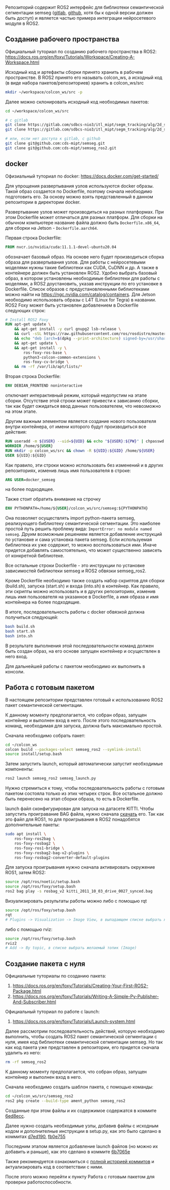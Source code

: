 Репозиторий содержит ROS2 интерфейс для библиотеки семантической сегментации semseg ([gitlab](https://gitlab.com/sdbcs-nio3/itl_mipt/segm_tracking/alg/2d_segmentation/semseg), [github](https://github.com/cds-mipt/semseg), хотя бы к одной версии должен быть доступ) и является частью примера интеграции нейросетевого модуля в ROS2.

## Создание рабочего пространства

Официальный туториал по созданию рабочего пространства в ROS2: https://docs.ros.org/en/foxy/Tutorials/Workspace/Creating-A-Workspace.html

Исходный код и артефакты сборки принято хранить в рабочем пространстве. В ROS2 принято его называть colcon_ws, а исходный код (в виде набора пакетов/репозиториев) хранить в colcon_ws/src
```bash
mkdir ~/workspace/colcon_ws/src -p
```

Далее можно склонировать исходный код необходимых пакетов:
```bash
cd ~/workspace/colcon_ws/src

# с gitlab
git clone https://gitlab.com/sdbcs-nio3/itl_mipt/segm_tracking/alg/2d_segmentation/semseg.git
git clone https://gitlab.com/sdbcs-nio3/itl_mipt/segm_tracking/alg/2d_segmentation/semseg_ros2.git

# или, если нет доступа к gitlab, с github
git clone git@github.com:cds-mipt/semseg.git
git clone git@github.com:cds-mipt/semseg_ros2.git
```


## docker

Офизиальный туториал по docker: https://docs.docker.com/get-started/

Для упрощения развертывания узлов используются docker образы. Такой образ создается по Dockerfile, поэтому сначала необходимо подготовить его. За основу можно взять представленный в данном репозитории в директории docker.

Развертывание узлов может производиться на разных платформах. При этом Dockerfile может отличаться для разных платформ. Для сборки на обычном компьютере название файла должно быть `Dockerfile.x86_64`, для сборки на Jetson - `Dockerfile.aarch64`.

Первая строка Dockerfile:
```dockerfile
FROM nvcr.io/nvidia/cuda:11.1.1-devel-ubuntu20.04
```
обозначает базовый образ. На основе него будет производиться сборка образа для развертывания узлов. Для работы с нейросетевыми моделями нужны такие библиотеки как CUDA, CuDNN и др. А также в контейнере должен быть установлен ROS2. Удобно выбрать базовый образ, в котором установлены необходимые библиотеки для работы с моделями, а ROS2 доустановить, указав инструкции по его установке в Dockerfile. Список образов с предустановленными библиотеками можно найти на https://ngc.nvidia.com/catalog/containers. Для Jetson необходимо использовать образы с L4T (Linux for Tegra) в названии. ROS2 Foxy может быть установлен добавлением в Dockerfile следующих строк:
```dockerfile
# Install ROS2 Foxy
RUN apt-get update \
    && apt-get install -y curl gnupg2 lsb-release \
    && curl -sSL https://raw.githubusercontent.com/ros/rosdistro/master/ros.key  -o /usr/share/keyrings/ros-archive-keyring.gpg \
    && echo "deb [arch=$(dpkg --print-architecture) signed-by=/usr/share/keyrings/ros-archive-keyring.gpg] http://packages.ros.org/ros2/ubuntu $(lsb_release -cs) main" | tee /etc/apt/sources.list.d/ros2.list > /dev/null \
    && apt-get update \
    && apt-get install -y \
        ros-foxy-ros-base \
        python3-colcon-common-extensions \
        ros-foxy-cv-bridge \
    && rm -rf /var/lib/apt/lists/*
```

Вторая строка Dockerfile:
```dockerfile
ENV DEBIAN_FRONTEND noninteractive
```
отключает интерактивный режим, который недопустим на этапе сборки. Отсутствие этой строки может привести к зависанию сборки, так как будет ожидаться ввод данных пользователем, что невозможно на этом этапе.

Другим важным элементом является создание нового пользователя внутри контейнера, от имени которого будут производиться все действия:
```dockerfile
RUN useradd -m ${USER} --uid=${UID} && echo "${USER}:${PW}" | chpasswd && adduser ${USER} sudo
WORKDIR /home/${USER}
RUN mkdir -p colcon_ws/src && chown -R ${UID}:${GID} /home/${USER}
USER ${UID}:${GID}
```
Как правило, эти строки можно использовать без изменений и в других репозиториях, изменив лишь имя пользователя в строке:
```dockerfile
ARG USER=docker_semseg
```
на более подходящее.

Также стоит обратить внимание на строчку
```dockerfile
ENV PYTHONPATH=/home/${USER}/colcon_ws/src/semseg:${PYTHONPATH}
```
Она позволяет осуществлять import python-пакета semseg, реализующего библиотеку семантической сегментации. Это наиболее простой путь решить проблему вида: `ImportError: no module named semseg`. Друим возможным решением является добавление инструкций по установке и сама установка пакета semseg. Если используемая библиотека их уже содержит, то можно воспользоваться ими. Иначе придется добавлять самостоятельно, что может существенно зависеть от конкретной библиотеке.

Все остальные строки Dockerfile - это инструкции по установке зависимостей библиотеки semseg и ROS2 обвязки semseg_ros2.

Кроме Dockerfile необходимо также создать набор скриптов для сборки (build.sh), запуска (start.sh) и входа (into.sh) в контейнер. Как правило, эти скрипты можно использовать и в других репозиториях, изменив лишь имя пользователя на указанное в Dockerfile, а имя образа и имя контейнера на более подходящие.

В итоге, последовательность работы с docker обвязкой должна получиться следующей:
```bash
bash build.sh
bash start.sh
bash into.sh
```
В результате выполнения этой последовательности команд должен быть создан образ, на его основе запущен контейнер и осуществлен в него вход.

Для дальнейшей работы с пакетом необходимо их выполнить в консоли.


## Работа с готовым пакетом

В настоящем репозитории представлен готовый к использованию ROS2 пакет семантической сегментации. 

К данному моменту предполагается, что собран образ, запущен контейнер и выполнен вход в него. После этого последовательность команд, необходимая для запуска, должна быть максимально простой. 

Сначала необходимо собрать пакет:
```bash
cd ~/colcon_ws
colcon build --packages-select semseg_ros2 --symlink-install
source install/setup.bash
```
Затем запустить launch, который автоматически запустит необходимые компоненты:
```bash
ros2 launch semseg_ros2 semseg_launch.py
```

Нужно стремиться к тому, чтобы последовательность работы с готовым пакетом состояла только из этих четырех строк. Все остальное должно быть перенесено на этап сборки образа, то есть в Dockerfile.

launch файл сконфигурирован для запуска на датасете KITTI. Чтобы запустить проигравание BAG файла, нужно сначала [скачать](https://drive.google.com/file/d/1pfzTmBGHje55STJNKxfkVbQE8ylg-6ds/view?usp=sharing) его. Так как это файл для ROS1, то для проигрывания в ROS2 понадобятся дополнительные пакеты:
```bash
sudo apt install \
    ros-foxy-ros2bag \
    ros-foxy-rosbag2 \
    ros-foxy-ros1-bridge \
    ros-foxy-rosbag2-bag-v2-plugins \
    ros-foxy-rosbag2-converter-default-plugins
```
Для запуска проигрывания нужно сначала активировать окружение ROS1, затем ROS2:
```bash
source /opt/ros/noetic/setup.bash
source /opt/ros/foxy/setup.bash
ros2 bag play -s rosbag_v2 kitti_2011_10_03_drive_0027_synced.bag
```
Визуализировать результаты работы можно либо с помощью rqt
```bash
source /opt/ros/foxy/setup.bash
rqt
# Plugins -> Visualization -> Image View, в выпадающем списке выбрать желаемый топик
```
либо с помощью rviz:
```bash
source /opt/ros/foxy/setup.bash
rviz2
# Add -> By topic, в списке выбрать желаемый топик (Image)
```

## Создание пакета с нуля

Официальные туториалы по созданию пакета: 
1. https://docs.ros.org/en/foxy/Tutorials/Creating-Your-First-ROS2-Package.html
2. https://docs.ros.org/en/foxy/Tutorials/Writing-A-Simple-Py-Publisher-And-Subscriber.html

Официальный туториал по работе с launch: 
1. https://docs.ros.org/en/foxy/Tutorials/Launch-system.html

Далее рассмотрим последовательность действий, которую необходимо выполнить, чтобы создать ROS2 пакет семантической сегментации с нуля, имея код библиотеки семантической сегментации semseg. Но так как код пакета уже представлен в репозитории, его придется сначала удалить из него:
```bash
rm -rf semseg_ros2
```

К данному моменту предполагается, что собран образ, запущен контейнер и выполнен вход в него.

Сначала необходимо создать шаблон пакета, с помощью команды:
```bash
cd ~/colcon_ws/src/semseg_ros2
ros2 pkg create --build-type ament_python semseg_ros2
```
Созданные при этом файлы и их содержимое содержатся в коммите [6ed8ecc](https://github.com/cds-mipt/semseg_ros2/commit/6ed8ecc26626bef38057118f6b533087c3097aab).

Далее нужно создать необходимые узлы, добавив файлы с исходным кодом и дополнителные инструкции в setup.py, как это было сделано в коммитах [d7ed190](https://github.com/cds-mipt/semseg_ros2/commit/d7ed19003f89c39237be72f5cd3b1cf79d44a8e1), [fb0e755](https://github.com/cds-mipt/semseg_ros2/commit/fb0e755a15edddeabbbbaf296f97df7913209f18)

Последним этапом является добавление launch файлов (но можно их добавить и раньше), как это сделано в коммите [6b7065e](https://github.com/cds-mipt/semseg_ros2/commit/6b7065e7db682507177950f3601609f0c12d0156)

Также рекомендуется ознакомиться с [полной историей коммитов](https://gitlab.com/sdbcs-nio3/itl_mipt/segm_tracking/alg/2d_segmentation/semseg_ros2/-/commits/devel/) и актуализировать код в соответствии с ними.

После этого можно перейти к пункту Работа с готовым пакетом для проверки работоспособности.